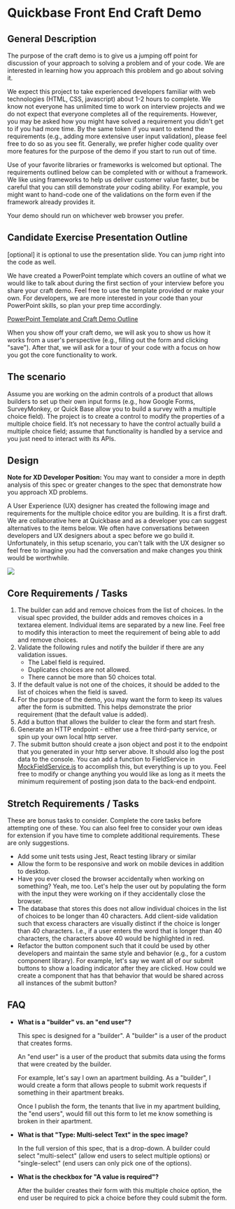 # Quickbase Front End Craft Demo

## General Description

The purpose of the craft demo is to give us a jumping off point for discussion
of your approach to solving a problem and of your code. We are interested in
learning how you approach this problem and go about solving it.

We expect this project to take experienced developers familiar with web
technologies (HTML, CSS, javascript) about 1-2 hours to complete. We know not
everyone has unlimited time to work on interview projects and we do not expect
that everyone completes all of the requirements. However, you may be asked how
you might have solved a requirement you didn't get to if you had more time. By
the same token if you want to extend the requirements (e.g., adding more
extensive user input validation), please feel free to do so as you see fit.
Generally, we prefer higher code quality over more features for the purpose of
the demo if you start to run out of time.

Use of your favorite libraries or frameworks is welcomed but optional. The
requirements outlined below can be completed with or without a framework. We
like using frameworks to help us deliver customer value faster, but be careful
that you can still demonstrate _your_ coding ability. For example, you might
want to hand-code one of the validations on the form even if the framework
already provides it.

Your demo should run on whichever web browser you prefer.

## Candidate Exercise Presentation Outline

[optional] it is optional to use the presentation slide. You can jump right into the code as well.

We have created a PowerPoint template which covers an outline of what we would
like to talk about during the first section of your interview before you share
your craft demo. Feel free to use the template provided or make your own. For
developers, we are more interested in your code than your PowerPoint skills, so
plan your prep time accordingly.

[PowerPoint Template and Craft Demo Outline](https://github.com/QuickBase/interview-demos/blob/master/ui/Quickbase_CandidateExercise_PresentationTemplate.pptx)

When you show off your craft demo, we will ask you to show us how it works from
a user's perspective (e.g., filling out the form and clicking "save"). After
that, we will ask for a tour of your code with a focus on how you got the core
functionality to work.

## The scenario

Assume you are working on the admin controls of a product that allows builders
to set up their own input forms (e.g., how Google Forms, SurveyMonkey, or Quick
Base allow you to build a survey with a multiple choice field). The project is
to create a control to modify the properties of a multiple choice field. It’s
not necessary to have the control actually build a multiple choice field; assume
that functionality is handled by a service and you just need to interact with
its APIs.

## Design

**Note for XD Developer Position:** You may want to consider a more in depth
analysis of this spec or greater changes to the spec that demonstrate how you
approach XD problems.

A User Experience (UX) designer has created the following image and requirements
for the multiple choice editor you are building. It is a first draft. We are
collaborative here at Quickbase and as a developer you can suggest alternatives
to the items below. We often have conversations between developers and UX
designers about a spec before we go build it. Unfortunately, in this setup
scenario, you can't talk with the UX designer so feel free to imagine you had
the conversation and make changes you think would be worthwhile.

![](https://github.com/QuickBase/interview-demos/blob/master/php/php-craft-demo-form.png)

## Core Requirements / Tasks

1. The builder can add and remove choices from the list of choices. In the visual spec
   provided, the builder adds and removes choices in a textarea element.
   Individual items are separated by a new line. Feel free to modify this
   interaction to meet the requirement of being able to add and remove choices.
1. Validate the following rules and notify the builder if there are any
   validation issues.
   * The Label field is required.
   * Duplicates choices are not allowed.
   * There cannot be more than 50 choices total.
1. If the default value is not one of the choices, it should be added to the
   list of choices when the field is saved.
1. For the purpose of the demo, you may want the form to keep its values after
   the form is submitted. This helps demonstrate the prior requirement (that the
   default value is added).
1. Add a button that allows the builder to clear the form and start fresh.
1. Generate an HTTP endpoint - either use a free third-party service, or spin up your own local http server.
1. The submit button should create a json object and post it to the endpoint that you 
generated in your http server above. It should also log the post data to the console.
You can add a function to FieldService in [MockFieldService.js](https://github.com/QuickBase/interview-demos/blob/master/ui/js/MockService.js) to accomplish this, but everything is up 
to you.  Feel free to modify or change anything you would like as long as it meets the 
minimum requirement of posting json data to the back-end endpoint.

## Stretch Requirements / Tasks

These are bonus tasks to consider. Complete the core tasks before attempting one
of these. You can also feel free to consider your own ideas for extension if you
have time to complete additional requirements. These are only suggestions.

* Add some unit tests using Jest, React testing library or similar
* Allow the form to be responsive and work on mobile devices in addition to
  desktop.
* Have you ever closed the browser accidentally when working on something? Yeah,
  me too. Let's help the user out by populating the form with the input they
  were working on if they accidentally close the browser.
* The database that stores this does not allow individual choices in the list of
  choices to be longer than 40 characters. Add client-side validation such that
  excess characters are visually distinct if the choice is longer than 40
  characters. I.e., if a user enters the word that is longer than 40 characters,
  the characters above 40 would be highlighted in red.
* Refactor the button component such that it could be used by other developers
  and maintain the same style and behavior (e.g., for a custom component
  library). For example, let's say we want all of our submit buttons to show a
  loading indicator after they are clicked. How could we create a component that
  has that behavior that would be shared across all instances of the submit
  button?

## FAQ

* **What is a "builder" vs. an "end user"?**

  This spec is designed for a "builder". A "builder" is a user of the product
  that creates forms.

  An "end user" is a user of the product that submits data using the forms that
  were created by the builder.

  For example, let's say I own an apartment building. As a "builder", I would
  create a form that allows people to submit work requests if something in their
  apartment breaks.

  Once I publish the form, the tenants that live in my apartment building, the
  "end users", would fill out this form to let me know something is broken in
  their apartment.

* **What is that "Type: Multi-select Text" in the spec image?**

  In the full version of this spec, that is a drop-down. A builder could select
  "multi-select" (allow end users to select multiple options) or "single-select"
  (end users can only pick one of the options).

* **What is the checkbox for "A value is required"?**

  After the builder creates their form with this multiple choice option, the end
  user be required to pick a choice before they could submit the form.
